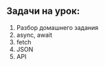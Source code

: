 ## Задачи на урок:

1. Разбор домашнего задания
2. async, await
3. fetch
4. JSON
5. API 
















